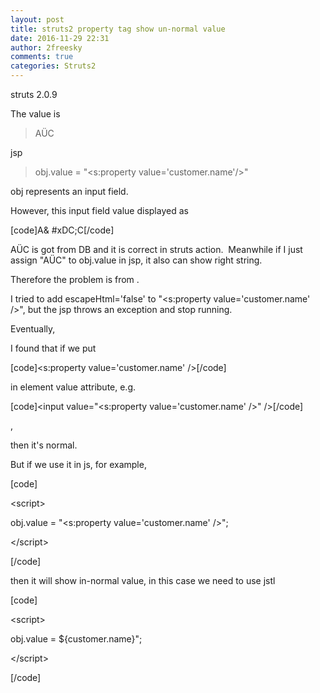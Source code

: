 ```yaml
---
layout: post
title: struts2 property tag show un-normal value
date: 2016-11-29 22:31
author: 2freesky
comments: true
categories: Struts2
---
```


struts 2.0.9

The value is
<blockquote>AÜC</blockquote>
jsp
<blockquote>obj.value = "&lt;s:property value='customer.name'/&gt;"</blockquote>
obj represents an input field.

However, this input field value displayed as

[code]A&amp; #xDC;C[/code]

AÜC is got from DB and it is correct in struts action.  Meanwhile if I just assign "AÜC" to obj.value in jsp, it also can show right string.

Therefore the problem is from .

I tried to add escapeHtml='false' to "&lt;s:property value='customer.name' /&gt;", but the jsp throws an exception and stop running.

Eventually,

I found that if we put

[code]&lt;s:property value='customer.name' /&gt;[/code]

in element value attribute, e.g.

[code]&lt;input value=&quot;&lt;s:property value='customer.name' /&gt;&quot; /&gt;[/code]

,

then it's normal.

But if we use it in js, for example,

[code]

&lt;script&gt;

obj.value = &quot;&lt;s:property value='customer.name' /&gt;&quot;;

&lt;/script&gt;

[/code]

then it will show in-normal value, in this case we need to use jstl

[code]

&lt;script&gt;

obj.value = ${customer.name}&quot;;

&lt;/script&gt;

[/code]

